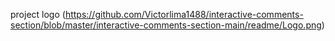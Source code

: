 project logo (https://github.com/Victorlima1488/interactive-comments-section/blob/master/interactive-comments-section-main/readme/Logo.png)
